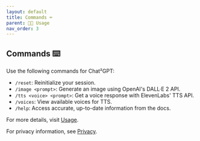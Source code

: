 ```yaml
---
layout: default
title: Commands ⌨️
parent: 🧑‍💻 Usage
nav_order: 3
---
```


## Commands ⌨️

Use the following commands for Chat²GPT:

- `/reset`: Reinitialize your session.
- `/image <prompt>`: Generate an image using OpenAI's DALL·E 2 API.
- `/tts <voice> <prompt>`: Get a voice response with ElevenLabs' TTS API.
- `/voices`: View available voices for TTS.
- `/help`: Access accurate, up-to-date information from the docs.

For more details, visit [Usage](https://rahb-realtors-association.github.io/chat2gpt/usage/).

For privacy information, see [Privacy](https://rahb-realtors-association.github.io/chat2gpt/privacy.html).

